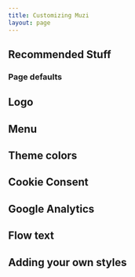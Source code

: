 ```yaml
---
title: Customizing Muzi
layout: page
---
```


## Recommended Stuff

### Page defaults

## Logo

## Menu

## Theme colors

## Cookie Consent

## Google Analytics

## Flow text

## Adding your own styles